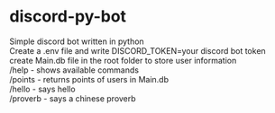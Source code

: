 # discord-py-bot

Simple discord bot written in python <br/>
Create a .env file and write DISCORD_TOKEN=your discord bot token<br/>
create Main.db file in the root folder to store user information<br/>
/help - shows available commands<br/>
/points - returns points of users in Main.db<br/>
/hello - says hello<br/>
/proverb - says a chinese proverb<br/>

